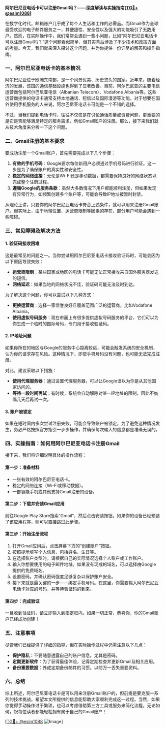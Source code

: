 **阿尔巴尼亚电话卡可以注册Gmail吗？——深度解读与实操指南[[TG💪+ @esim1088](https://t.me/s/esim1088)]**

在数字化时代，邮箱账户几乎成了每个人生活和工作的必需品。而Gmail作为全球最受欢迎的电子邮件服务之一，其便捷性、安全性以及强大的功能吸引了无数用户。然而，在实际操作中，我们常常会遇到一些小问题，比如“阿尔巴尼亚电话卡可以注册Gmail吗？”这个问题看似简单，但其实背后涉及了不少技术和政策方面的考量。今天，我们就来深入探讨这个问题，并为你提供一份详尽的解答和操作指南。

### **一、阿尔巴尼亚电话卡的基本情况**

阿尔巴尼亚位于欧洲东南部，是一个风景优美、历史悠久的国家。近年来，随着经济的发展，该国的通信基础设施也得到了显著改善。目前，阿尔巴尼亚的主要电信运营商包括阿尔巴尼亚电信（Albanian Telecom）、Vodafone Albania等。这些运营商提供的电话卡通常支持本地通话、短信以及国际漫游等功能。对于想要在国外使用手机服务的人来说，阿尔巴尼亚电话卡可能是一个不错的选择。

不过，当我们提到电话卡时，往往不仅仅是在讨论通话质量或资费问题，更重要的是它是否能够满足特定的服务需求，例如Gmail账户的注册。那么，接下来我们就从技术角度来分析一下这个问题。

### **二、Gmail注册的基本要求**

要成功注册一个Gmail账户，首先需要完成以下几个步骤：

1. **有效的手机号码**：Google要求每位新用户必须通过手机号码进行验证。这一步是为了确保账户的真实性和安全性。
2. **稳定的网络连接**：无论是Wi-Fi还是移动数据，都需要保持良好的网络状态以完成整个注册过程。
3. **遵循Google的服务条款**：虽然大多数情况下用户都能顺利注册，但如果发现有异常行为，如频繁创建多个账户等，可能会导致IP地址被暂时封禁。

从理论上讲，只要你的阿尔巴尼亚电话卡符合上述条件，就可以用来注册Gmail账户。但实际上，由于地理位置、运营商限制等因素的存在，部分用户可能会遇到一些障碍。

### **三、常见障碍及解决方法**

#### **1. 验证码接收困难**
这是最常见的问题之一。当你尝试用阿尔巴尼亚电话卡接收验证码时，可能会因为以下原因导致失败：
- **运营商限制**：某些国家或地区的电话卡可能无法正常接收来自国外服务器发送的短信。
- **网络延迟**：如果当地的网络状况不佳，验证码可能无法及时到达。

为了解决这个问题，你可以尝试以下几种方式：
- **更换运营商**：选择一家信誉良好且覆盖范围广泛的运营商，比如Vodafone Albania。
- **使用虚拟号码服务**：现在市面上有很多提供虚拟号码服务的平台，它们可以为你生成一个临时的国际号码，专门用于接收验证码。

#### **2. IP地址问题**
如果你所在的地区与Google的服务中心距离较远，可能会触发系统的安全机制，认为你的请求存在风险。这种情况下，即使手机号码没有问题，也可能无法完成注册。

对此，建议采取以下措施：
- **使用代理服务器**：通过设置代理服务器，可以让Google误以为你是从其他国家访问的。
- **等待一段时间再试**：有时候，系统会自动解除对某一IP地址的限制，因此不妨隔几天后再试一次。

#### **3. 账户被锁定**
如果在短时间内多次尝试注册失败，可能会导致账户被锁定。为了避免这种情况发生，务必严格按照官方指引一步步操作，并确保每次输入的信息都是准确无误的。

### **四、实操指南：如何用阿尔巴尼亚电话卡注册Gmail**

接下来，我们将详细说明具体的操作流程：

#### **第一步：准备材料**
- 一张有效的阿尔巴尼亚电话卡。
- 稳定的网络连接（Wi-Fi或移动数据）。
- 一部智能手机或其他支持Gmail注册的设备。

#### **第二步：下载并安装Gmail应用**
前往Google Play Store搜索“Gmail”，然后点击安装按钮。如果你的设备已经预装了该应用程序，则可以直接跳过此步骤。

#### **第三步：开始注册流程**
1. 打开Gmail应用后，点击屏幕下方的“创建账户”按钮。
2. 按照提示填写个人信息，包括姓名、生日等。
3. 在选择账户类型时，请根据自己的实际情况选择个人账户或工作账户。
4. 输入你想要使用的电子邮件地址。如果没有现成的域名，可以选择由Google提供的免费域名。
5. 设置密码，并确认密码强度足够复杂以保护账户安全。
6. 接下来就是最关键的一步——绑定手机号码。在这里，你需要输入阿尔巴尼亚电话卡对应的号码，并等待验证码的到来。

#### **第四步：完成验证**
一旦收到验证码，请立即输入到指定框内。如果一切正常，恭喜你，你的Gmail账户已经成功创建！

### **五、注意事项**

尽管我们已经提供了详细的指导，但在实际操作过程中仍需注意以下几点：
- **保护隐私**：不要随意透露自己的账户信息，尤其是密码。
- **定期更新软件**：为了获得最佳体验，记得定期检查并更新Gmail及相关应用。
- **备份重要数据**：养成定期备份邮件的习惯，以防万一丢失重要资料。

### **六、总结**

综上所述，阿尔巴尼亚电话卡是可以用来注册Gmail账户的，但前提是要克服一系列的技术挑战。希望本文所提供的信息能帮助大家顺利完成这一过程。当然，如果你觉得手动操作过于繁琐，也可以考虑借助第三方工具或服务来简化流程。无论如何，祝每位读者都能轻松拥有属于自己的Gmail账户！

[[TG💪+ @esim1088](https://t.me/s/esim1088) ![Image](https://i.postimg.cc/4NQfJmqS/Snipaste-2025-05-13-00-14-12.png)]
